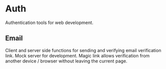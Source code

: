 # Auth

Authentication tools for web development.

## Email

Client and server side functions for sending and verifying email verification link. Mock server for development. Magic link allows verification from another device / browser without leaving the current page.
